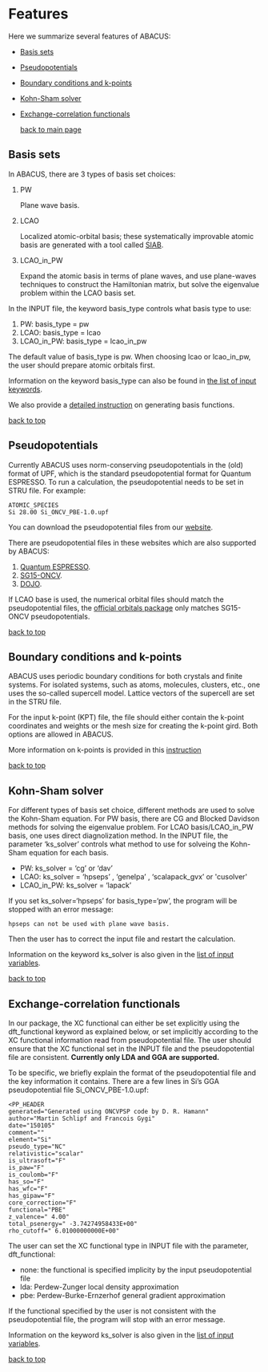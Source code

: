 # Features

Here we summarize several features of ABACUS:

- [Basis sets](#basis-sets)
- [Pseudopotentials](#pseudopotentials)
- [Boundary conditions and k-points](#boundary-conditions-and-k-points)
- [Kohn-Sham solver](#kohn-sham-solver)
- [Exchange-correlation functionals](#exchange-correlation-functionals)

     [back to main page](../README.md)

## Basis sets

In ABACUS, there are 3 types of basis set choices:

1. PW

    Plane wave basis.

2. LCAO

    Localized atomic-orbital basis; these systematically improvable atomic basis are generated with a tool called [SIAB](generate-basis.md).

3. LCAO_in_PW

    Expand the atomic basis in terms of plane waves, and use plane-waves techniques to construct the Hamiltonian matrix, but solve the eigenvalue problem within the LCAO basis set.

In the INPUT file, the keyword basis_type controls what basis type to use:

   1. PW: basis_type = pw
   2. LCAO: basis_type = lcao
   3. LCAO_in_PW: basis_type = lcao_in_pw

The default value of basis_type is pw. When choosing lcao or lcao_in_pw, the user should prepare atomic orbitals first.

Information on the keyword basis_type can also be found in [the list of input keywords](input-main.md#basis_type).

We also provide a [detailed instruction](generate-basis.md) on generating basis functions.

[back to top](#features)

## Pseudopotentials

Currently ABACUS uses norm-conserving pseudopotentials in the (old) format of UPF, which
is the standard pseudopotential format for Quantum ESPRESSO. To run a calculation, the pseudopotential needs to be set in STRU file. For example:

```
ATOMIC_SPECIES
Si 28.00 Si_ONCV_PBE-1.0.upf
```

You can download the pseudopotential files from our [website](http://abacus.ustc.edu.cn/pseudo/list.htm).

There are pseudopotential files in these websites which are also supported by ABACUS:
1. [Quantum ESPRESSO](http://www.quantum-espresso.org/pseudopotentials/).
2. [SG15-ONCV](http://quantum-simulation.org/potentials/sg15_oncv/upf/).
3. [DOJO](http://www.pseudo-dojo.org/).

If LCAO base is used, the numerical orbital files should match the pseudopotential files, the [official orbitals package](http://abacus.ustc.edu.cn/pseudo/list.htm) only matches SG15-ONCV pseudopotentials.

[back to top](#features)

## Boundary conditions and k-points

ABACUS uses periodic boundary conditions for both crystals and finite systems. For isolated systems, such as atoms, molecules, clusters, etc., one uses the so-called supercell model. Lattice
vectors of the supercell are set in the STRU file.

For the input k-point (KPT) file, the file should either contain the k-point coordinates and weights or the mesh size for creating the k-point gird. Both options are allowed in ABACUS.

More information on k-points is provided in this [instruction](input-kpt.md)

[back to top](#features)

## Kohn-Sham solver

For different types of basis set choice, different methods are used to solve the Kohn-Sham
equation. For PW basis, there are CG and Blocked Davidson methods for solving the eigenvalue problem. For LCAO basis/LCAO_in_PW basis, one uses direct diagnolization method. In the INPUT file, the parameter ‘ks_solver’ controls what method to use for solveing the Kohn-Sham
equation for each basis.

- PW: ks_solver = ‘cg’ or ‘dav’
- LCAO: ks_solver = ‘hpseps’ , ‘genelpa’ , ‘scalapack_gvx’ or 'cusolver'
- LCAO_in_PW: ks_solver = ‘lapack’

If you set ks_solver=‘hpseps’ for basis_type=‘pw’, the program will be stopped with an error
message:

```
hpseps can not be used with plane wave basis.
```

Then the user has to correct the input file and restart the calculation.

Information on the keyword ks_solver is also given in the [list of input variables](input-main.md#ks_solver).

[back to top](#features)

## Exchange-correlation functionals

In our package, the XC functional can either be set explicitly using the dft_functional keyword as explained below, or set implicitly according to the XC functional information read from pseudopotential file. The user should ensure that the XC functional set in the INPUT file and the pseudopotential file are consistent. **Currently only LDA and GGA are supported.**

To be specific, we briefly explain the format of the pseudopotential file and the key information it contains. There are a few lines in Si’s GGA pseudopotential file Si_ONCV_PBE-1.0.upf:

```
<PP_HEADER
generated="Generated using ONCVPSP code by D. R. Hamann"
author="Martin Schlipf and Francois Gygi"
date="150105"
comment=""
element="Si"
pseudo_type="NC"
relativistic="scalar"
is_ultrasoft="F"
is_paw="F"
is_coulomb="F"
has_so="F"
has_wfc="F"
has_gipaw="F"
core_correction="F"
functional="PBE"
z_valence=" 4.00"
total_psenergy=" -3.74274958433E+00"
rho_cutoff=" 6.01000000000E+00"
```

The user can set the XC functional type in INPUT file with the parameter, dft_functional:

- none: the functional is specified implicity by the input pseudopotential file
- lda: Perdew-Zunger local density approximation
- pbe: Perdew-Burke-Ernzerhof general gradient approximation

If the functional specified by the user is not consistent with the pseudopotential file, the program will stop with an error message.

Information on the keyword ks_solver is also given in the [list of input variables](input-main.md#dft_functional).

[back to top](#features)
